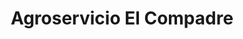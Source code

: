 ---
title: "Agroservicio El Compadre"
url: /san-salvador/agroservicio-el-compadre/
shop: mascotas
---